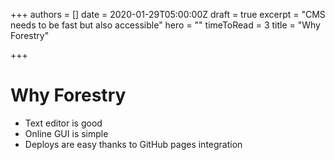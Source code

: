 +++
authors = []
date = 2020-01-29T05:00:00Z
draft = true
excerpt = "CMS needs to be fast but also accessible"
hero = ""
timeToRead = 3
title = "Why Forestry"

+++
# Why Forestry

* Text editor is good
* Online GUI is simple
* Deploys are easy thanks to GitHub pages integration